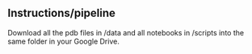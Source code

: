 ## Instructions/pipeline

Download all the pdb files in /data and all notebooks in /scripts into the same folder in your Google Drive.
